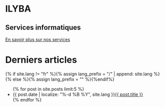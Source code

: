<div class="hero">
  <h1>ILYBA</h1>
  <h2>Services informatiques</h2>

  <p></p>
  <a href="/services" class="btn-primary">En savoir plus sur nos services</a>
</div>

# Derniers articles

{% if site.lang != "fr" %}{% assign lang_prefix = "/" | append: site.lang %}{% else %}{% assign lang_prefix = "" %}{%endif%}
<ul class="articles">
  {% for post in site.posts limit:5 %}
    <li>
      <span class="date">{{ post.date | localize: "%-d %B %Y", site.lang }}</span><a href="{{ post.url }}">{{ post.title }}</a>
    </li>
  {% endfor %}
</ul>
